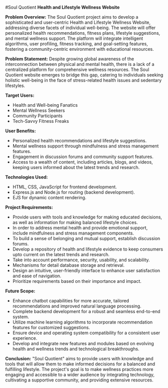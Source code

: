 #Soul Quotient 
**Health and Lifestyle Wellness Website**

**Problem Overview:**
The Soul Quotient project aims to develop a sophisticated and user-centric Health and Lifestyle Wellness Website, addressing diverse facets of individual well-being. The website will offer personalized health recommendations, fitness plans, lifestyle suggestions, and mental wellness support. The platform will integrate intelligent algorithms, user profiling, fitness tracking, and goal-setting features, fostering a community-centric environment with educational resources.

**Problem Statement:**
Despite growing global awareness of the interconnection between physical and mental health, there is a lack of a centralized platform for comprehensive wellness resources. The Soul Quotient website emerges to bridge this gap, catering to individuals seeking holistic well-being in the face of stress-related health issues and sedentary lifestyles.

**Target Users:**
- Health and Well-being Fanatics
- Mental Wellness Seekers
- Community Participants
- Tech-Savvy Fitness Freaks

**User Benefits:**
- Personalized health recommendations and lifestyle suggestions.
- Mental wellness support through mindfulness and stress management features.
- Engagement in discussion forums and community support features.
- Access to a wealth of content, including articles, blogs, and videos, keeping users informed about the latest trends and research.

**Technologies Used:**
- HTML, CSS, JavaScript for frontend development.
- Express.js and Node.js for routing (backend development).
- EJS for dynamic content rendering.

**Project Requirements:**
- Provide users with tools and knowledge for making educated decisions, as well as information for making balanced lifestyle choices.
- In order to address mental health and provide emotional support, include mindfulness and stress management components.
- To build a sense of belonging and mutual support, establish discussion forums.
- Develop a repository of health and lifestyle evidence to keep consumers upto current on the latest trends and research.
- Take into account performance, security, usability, and scalability.
- Mechanisms for detail database storage and retrieval.
- Design an intuitive, user-friendly interface to enhance user satisfaction and ease of navigation.
- Prioritize requirements based on their importance and impact.

**Future Scope:**
- Enhance chatbot capabilities for more accurate, tailored recommendations and improved natural language processing.
- Complete backend development for a robust and seamless end-to-end system.
- Utilize machine learning algorithms to incorporate recommendation features for customized suggestions.
- Ensure device and operating system compatibility for a consistent user experience.
- Develop and integrate new features and modules based on evolving health and wellness trends and technological breakthroughs.

**Conclusion:**
"Soul Quotient" aims to provide users with knowledge and tools that will allow them to make informed decisions for a balanced and fulfilling lifestyle. The project's goal is to make wellness practices more engaging and accessible to a wider audience by integrating technology, cultivating a supportive community, and providing extensive resources.
